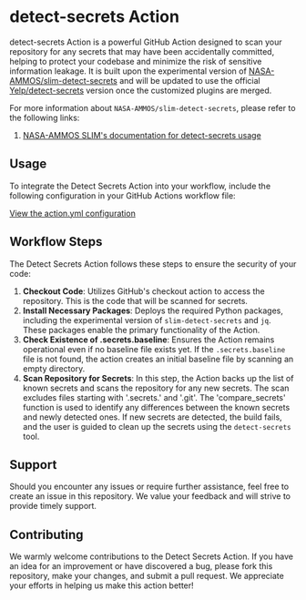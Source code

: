 # detect-secrets Action

detect-secrets Action is a powerful GitHub Action designed to scan your repository for any secrets that may have been accidentally committed, helping to protect your codebase and minimize the risk of sensitive information leakage. It is built upon the experimental version of [NASA-AMMOS/slim-detect-secrets](https://github.com/NASA-AMMOS/slim-detect-secrets/tree/exp) and will be updated to use the official [Yelp/detect-secrets](https://github.com/Yelp/detect-secrets) version once the customized plugins are merged.

For more information about `NASA-AMMOS/slim-detect-secrets`, please refer to the following links:
1. [NASA-AMMOS SLIM's documentation for detect-secrets usage](https://github.com/NASA-AMMOS/slim/blob/d20ee6134a0dc0e0dab11d2d2570e358ef7e4550/continuous-testing/starter-kits/README.md#detect-secrets)

## Usage

To integrate the Detect Secrets Action into your workflow, include the following configuration in your GitHub Actions workflow file:

[View the action.yml configuration](https://github.com/perryzjc/slim-detect-secrets-action/blob/main/action.yaml)

## Workflow Steps

The Detect Secrets Action follows these steps to ensure the security of your code:

1. **Checkout Code**: Utilizes GitHub's checkout action to access the repository. This is the code that will be scanned for secrets.
2. **Install Necessary Packages**: Deploys the required Python packages, including the experimental version of `slim-detect-secrets` and `jq`. These packages enable the primary functionality of the Action.
3. **Check Existence of .secrets.baseline**: Ensures the Action remains operational even if no baseline file exists yet. If the `.secrets.baseline` file is not found, the action creates an initial baseline file by scanning an empty directory.
4. **Scan Repository for Secrets**: In this step, the Action backs up the list of known secrets and scans the repository for any new secrets. The scan excludes files starting with '.secrets.' and '.git'. The 'compare_secrets' function is used to identify any differences between the known secrets and newly detected ones. If new secrets are detected, the build fails, and the user is guided to clean up the secrets using the `detect-secrets` tool.

## Support

Should you encounter any issues or require further assistance, feel free to create an issue in this repository. We value your feedback and will strive to provide timely support.

## Contributing

We warmly welcome contributions to the Detect Secrets Action. If you have an idea for an improvement or have discovered a bug, please fork this repository, make your changes, and submit a pull request. We appreciate your efforts in helping us make this action better!
